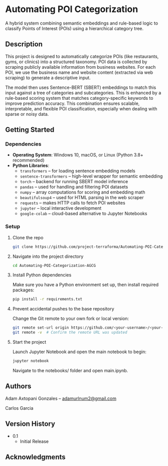 # Automating POI Categorization

A hybrid system combining semantic embeddings and rule-based logic to classify Points of Interest (POIs) using a hierarchical category tree.

## Description

This project is designed to automatically categorize POIs (like restaurants, gyms, or clinics) into a structured taxonomy. POI data is collected by scraping publicly available information from business websites. For each POI, we use the business name and website content (extracted via web scraping) to generate a descriptive input.

The model then uses Sentence-BERT (SBERT) embeddings to match this input against a tree of categories and subcategories. This is enhanced by a rule-based scoring system that matches category-specific keywords to improve prediction accuracy. This combination ensures scalable, interpretable, and flexible POI classification, especially when dealing with sparse or noisy data.

## Getting Started

### Dependencies

- **Operating System**: Windows 10, macOS, or Linux (Python 3.8+ recommended)
- **Python Libraries**:
  - `transformers` – for loading sentence embedding models
  - `sentence-transformers` – high-level wrapper for semantic embedding
  - `torch` – backend for running SBERT model inference
  - `pandas` – used for handling and filtering POI datasets
  - `numpy` – array computations for scoring and embedding math
  - `beautifulsoup4` – used for HTML parsing in the web scraper
  - `requests` – makes HTTP calls to fetch POI websites
  - `jupyter` – local interactive development
  - `google-colab` – cloud-based alternative to Jupyter Notebooks
 
### Setup
1. Clone the repo
   ```sh
   git clone https://github.com/project-terraforma/Automating-POI-Categorization-AGCG.git
   ```
2. Navigate into the project directory
   ```sh
   cd Automating-POI-Categorization-AGCG
   ```
3. Install Python dependencies

   Make sure you have a Python environment set up, then install required packages:
   ```sh
   pip install -r requirements.txt
   ```
5. Prevent accidental pushes to the base repository

   Change the Git remote to your own fork or local version:
   ```sh
   git remote set-url origin https://github.com/<your-username>/<your-repo-name>.git
   git remote -v  # Confirm the remote URL was updated
   ```
8. Start the project

   Launch Jupyter Notebook and open the main notebook to begin:
   ```sh
   jupyter notebook
   ```

   Navigate to the notebooks/ folder and open main.ipynb.

## Authors

Adam Axtopani Gonzales – adamurlnum2@gmail.com

Carlos Garcia

## Version History

* 0.1
    * Initial Release


## Acknowledgments

